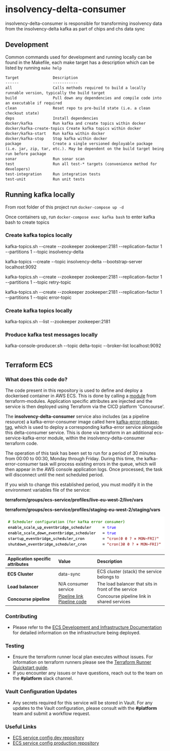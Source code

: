 insolvency-delta-consumer
===========================

insolvency-delta-consumer is responsible for transforming insolvency data from the insolvency-delta kafka as part of chips and chs data sync

## Development

Common commands used for development and running locally can be found in the Makefile, each make target has a 
description which can be listed by running `make help`

```text
Target               Description
------               -----------
all                  Calls methods required to build a locally runnable version, typically the build target
build                Pull down any dependencies and compile code into an executable if required
clean                Reset repo to pre-build state (i.e. a clean checkout state)
deps                 Install dependencies
docker/kafka         Run kafka and create topics within docker
docker/kafka-create-topics Create kafka topics within docker
docker/kafka-start   Run kafka within docker
docker/kafka-stop    Stop kafka within docker
package              Create a single versioned deployable package (i.e. jar, zip, tar, etc.). May be dependent on the build target being run before package
sonar                Run sonar scan
test                 Run all test-* targets (convenience method for developers)
test-integration     Run integration tests
test-unit            Run unit tests

```
## Running kafka locally
From root folder of this project run ```docker-compose up -d```

Once containers up, run ```docker-compose exec kafka bash``` to enter kafka bash to create topics

### Create kafka topics locally
kafka-topics.sh --create   --zookeeper zookeeper:2181   --replication-factor 1 --partitions 1   --topic insolvency-delta

kafka-topics --create --topic insolvency-delta --bootstrap-server localhost:9092

kafka-topics.sh --create   --zookeeper zookeeper:2181   --replication-factor 1 --partitions 1   --topic retry-topic

kafka-topics.sh --create   --zookeeper zookeeper:2181   --replication-factor 1 --partitions 1   --topic error-topic

### Create kafka topics locally
kafka-topics.sh --list --zookeeper zookeeper:2181

### Produce kafka test messages locally
kafka-console-producer.sh --topic delta-topic --broker-list localhost:9092

#
## Terraform ECS

### What does this code do?

The code present in this repository is used to define and deploy a dockerised container in AWS ECS.
This is done by calling a [module](https://github.com/companieshouse/terraform-modules/tree/main/aws/ecs) from terraform-modules. Application specific attributes are injected and the service is then deployed using Terraform via the CICD platform 'Concourse'.

The __insolvency-delta-consumer__ service also includes (as a pipeline resource) a kafka-error-consumer image called here [kafka-error-release-tag](https://github.com/companieshouse/ci-pipelines/blob/7e0cfd7c9db47d0323e87f0956549796ef12d5a7/pipelines/ssplatform/team-development/insolvency-delta-consumer#L1274), which is used to deploy a corresponding kafka-error service alongside this delta-consumer service. This is done via terraform in an additional ecs-service-kafka-error module, within the insolvency-delta-consumer terraform code.

The operation of this task has been set to run for a period of 30 minutes from 00:00 to 00:30, Monday through Friday. During this time, the kafka-error-consumer task will process existing errors in the queue, which will then appear in the AWS console application logs. Once processed, the task will disconnect until the next scheduled period. 

If you wish to change this established period, you must modify it in the environment variables file of the service: 

__terraform/groups/ecs-service/profiles/live-eu-west-2/live/vars__

__terraform/groups/ecs-service/profiles/staging-eu-west-2/staging/vars__

![kafka-error-consumer scheduler times](image-2.png)



Application specific attributes | Value                                | Description
:---------|:-----------------------------------------------------------------------------|:-----------
**ECS Cluster**        |data-sync                                      | ECS cluster (stack) the service belongs to
**Load balancer**      |N/A consumer service                                           | The load balancer that sits in front of the service
**Concourse pipeline**     |[Pipeline link](https://ci-platform.companieshouse.gov.uk/teams/team-development/pipelines/insolvency-delta-consumer) <br> [Pipeline code](https://github.com/companieshouse/ci-pipelines/blob/master/pipelines/ssplatform/team-development/insolvency-delta-consumer)                                  | Concourse pipeline link in shared services


### Contributing
- Please refer to the [ECS Development and Infrastructure Documentation](https://companieshouse.atlassian.net/wiki/spaces/DEVOPS/pages/4390649858/Copy+of+ECS+Development+and+Infrastructure+Documentation+Updated) for detailed information on the infrastructure being deployed.

### Testing
- Ensure the terraform runner local plan executes without issues. For information on terraform runners please see the [Terraform Runner Quickstart guide](https://companieshouse.atlassian.net/wiki/spaces/DEVOPS/pages/1694236886/Terraform+Runner+Quickstart).
- If you encounter any issues or have questions, reach out to the team on the **#platform** slack channel.

### Vault Configuration Updates
- Any secrets required for this service will be stored in Vault. For any updates to the Vault configuration, please consult with the **#platform** team and submit a workflow request.

### Useful Links
- [ECS service config dev repository](https://github.com/companieshouse/ecs-service-configs-dev)
- [ECS service config production repository](https://github.com/companieshouse/ecs-service-configs-production)
